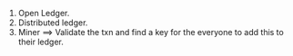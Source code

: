 1. Open Ledger.
2. Distributed ledger.
3. Miner ==> Validate the txn and find a key for the everyone to add this to their ledger.
